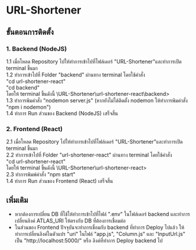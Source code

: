 # URL-Shortener

## ขั้นตอนการติดตั้ง

### 1. Backend (NodeJS)
  1.1 เมื่อโหลด Repository ไปให้ทำการเข้าไปที่โฟล์เดอร์ "URL-Shortener"และทำการเปิด terminal ขึ้นมา<br/>
  1.2 ทำการเข้าไปที่ Folder "backend" ผ่านทาง terminal โดยใช้คำสั่ง <br/>
  "cd url-shortener-react" <br/>
  "cd backend" <br/>
  โดยให้ terminal ขึ้นดังนี้ \URL-Shortener\url-shortener-react\backend> <br/>
  1.3 ทำการพิมคำสั่ง "nodemon server.js" (หากยังไม่ได้ติดตั้ง nodemon ให้ทำการพิมคำสั่ง "npm i nodemon") <br/>
  1.4 ทำการ Run ส่วนของ Backend (NodeJS) เสร็จสิ้น <br/>
  
### 2. Frontend (React)
  2.1 เมื่อโหลด Repository ไปให้ทำการเข้าไปที่โฟล์เดอร์ "URL-Shortener"และทำการเปิด terminal ขึ้นมา <br/>
  2.2 ทำการเข้าไปที่ Folder "url-shortener-react" ผ่านทาง terminal โดยใช้คำสั่ง <br/>
  "cd url-shortener-react" <br/>
  โดยให้ terminal ขึ้นดังนี้ \URL-Shortener\url-shortener-react\> <br/>
  2.3 ทำการพิมพ์คำสั่ง "npm start" <br/>
  1.4 ทำการ Run ส่วนของ Frontend (React) เสร็จสิ้น <br/>
    
## เพิ่มเติม

- หากต้องการเปลี่ยน DB ที่ใช้ให้ทำการเข้าไปที่ไฟล์ ".env" ในโฟล์เดอร์ backend และทำการเปลี่ยนลิงค์ ATLAS_URI ให้ตรงกับ DB ที่ต้องการเชื่อมต่อ
- ในส่วนของ Frontend ปัจจุบันจะทำการเชื่อมกับ backend ที่ทำการ Deploy ไปแล้ว ให้ทำการเปลี่ยนลิงค์ในตัวแปร "uri" ในไฟล์ "app.js", "Column.js" และ "InputUrl.js" เป็น "http://localhost:5000/" หรือ ลิงค์ที่ทำการ Deploy backend ไป


